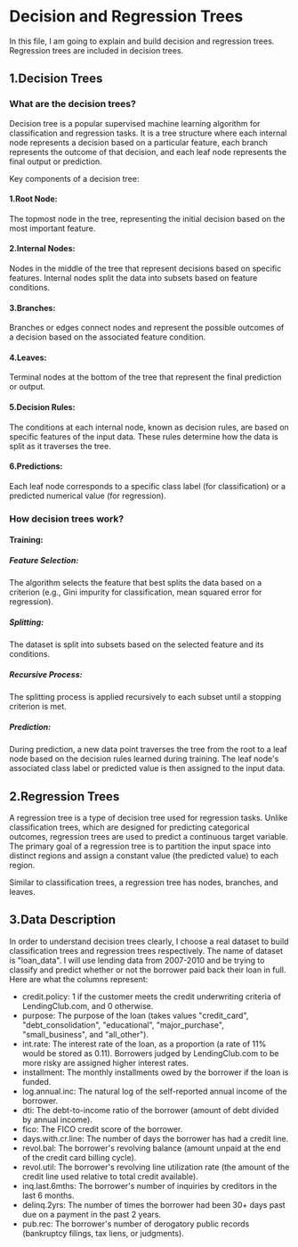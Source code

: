Decision and Regression Trees
=============================
In this file, I am going to explain and build decision and regression trees.
Regression trees are included in decision trees.

1.Decision Trees
--------------
### What are the decision trees?
Decision tree is a popular supervised machine learning algorithm for classification and regression tasks. It is a tree structure where each internal node represents a decision based on a particular feature, each branch represents the outcome of that decision, and each leaf node represents the final output or prediction.

Key components of a decision tree:
#### 1.Root Node:
The topmost node in the tree, representing the initial decision based on the most important feature. 
#### 2.Internal Nodes:
Nodes in the middle of the tree that represent decisions based on specific features. Internal nodes split the data into subsets based on feature conditions.
#### 3.Branches:
Branches or edges connect nodes and represent the possible outcomes of a decision based on the associated feature condition.
#### 4.Leaves:
Terminal nodes at the bottom of the tree that represent the final prediction or output.
#### 5.Decision Rules:
The conditions at each internal node, known as decision rules, are based on specific features of the input data. These rules determine how the data is split as it traverses the tree.
#### 6.Predictions:
Each leaf node corresponds to a specific class label (for classification) or a predicted numerical value (for regression).
### How decision trees work?
#### Training:
##### Feature Selection: 
The algorithm selects the feature that best splits the data based on a criterion (e.g., Gini impurity for classification, mean squared error for regression).
##### Splitting: 
The dataset is split into subsets based on the selected feature and its conditions.
##### Recursive Process: 
The splitting process is applied recursively to each subset until a stopping criterion is met.
##### Prediction:
During prediction, a new data point traverses the tree from the root to a leaf node based on the decision rules learned during training. The leaf node's associated class label or predicted value is then assigned to the input data.

2.Regression Trees
------------------
A regression tree is a type of decision tree used for regression tasks. Unlike classification trees, which are designed for predicting categorical outcomes, regression trees are used to predict a continuous target variable. The primary goal of a regression tree is to partition the input space into distinct regions and assign a constant value (the predicted value) to each region.

Similar to classification trees, a regression tree has nodes, branches, and leaves.

3.Data Description
------------------
In order to understand decision trees clearly, I choose a real dataset to build classification trees and regression trees respectively. 
The name of dataset is "loan_data". I will use lending data from 2007-2010 and be trying to classify and predict whether or not the borrower paid back their loan in full.
Here are what the columns represent:
* credit.policy: 1 if the customer meets the credit underwriting criteria of LendingClub.com, and 0 otherwise.
* purpose: The purpose of the loan (takes values "credit_card", "debt_consolidation", "educational", "major_purchase", "small_business", and "all_other").
* int.rate: The interest rate of the loan, as a proportion (a rate of 11% would be stored as 0.11). Borrowers judged by LendingClub.com to be more risky are assigned higher interest rates.
* installment: The monthly installments owed by the borrower if the loan is funded.
* log.annual.inc: The natural log of the self-reported annual income of the borrower.
* dti: The debt-to-income ratio of the borrower (amount of debt divided by annual income).
* fico: The FICO credit score of the borrower.
* days.with.cr.line: The number of days the borrower has had a credit line.
* revol.bal: The borrower's revolving balance (amount unpaid at the end of the credit card billing cycle).
* revol.util: The borrower's revolving line utilization rate (the amount of the credit line used relative to total credit available).
* inq.last.6mths: The borrower's number of inquiries by creditors in the last 6 months.
* delinq.2yrs: The number of times the borrower had been 30+ days past due on a payment in the past 2 years.
* pub.rec: The borrower's number of derogatory public records (bankruptcy filings, tax liens, or judgments).
